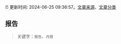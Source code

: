 :alarm_clock: 更新时间: 2024-06-25 09:36:57。[文章来源](/README.md)、[文章分类](/TAGS.md)

## 报告


> 关键字：`报告`、`月报`



